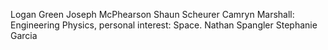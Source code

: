 Logan Green
Joseph McPhearson
Shaun Scheurer
Camryn Marshall: Engineering Physics, personal interest: Space.
Nathan Spangler
Stephanie Garcia